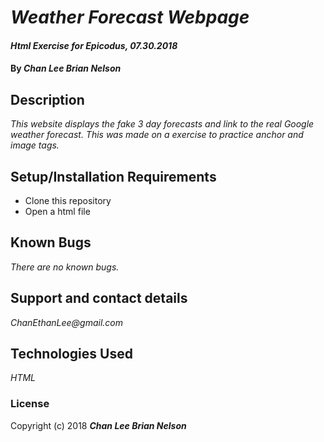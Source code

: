# _Weather Forecast Webpage_

#### _Html Exercise for Epicodus, 07.30.2018_

#### By _**Chan Lee Brian Nelson**_

## Description

_This website displays the fake 3 day forecasts and link to the real Google weather forecast. This was made on a exercise to practice anchor and image tags._

## Setup/Installation Requirements

* Clone this repository
* Open a html file

## Known Bugs

_There are no known bugs._

## Support and contact details

_ChanEthanLee@gmail.com_

## Technologies Used

_HTML_

### License

Copyright (c) 2018 **_Chan Lee Brian Nelson_**
